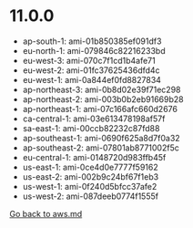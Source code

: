 
 # 11.0.0
- ap-south-1: ami-01b850385ef091df3
- eu-north-1: ami-079846c82216233bd
- eu-west-3: ami-070c7f1cd1b4afe71
- eu-west-2: ami-01fc37625436dfd4c
- eu-west-1: ami-0a844ef0fd8827834
- ap-northeast-3: ami-0b8d02e39f71ec298
- ap-northeast-2: ami-003b0b2eb91669b28
- ap-northeast-1: ami-07c166afc660d2676
- ca-central-1: ami-03e613478198af57f
- sa-east-1: ami-00ccb82232c87fd88
- ap-southeast-1: ami-0690f625a8d7f0a32
- ap-southeast-2: ami-07801ab8771002f5c
- eu-central-1: ami-0148720d983ffb45f
- us-east-1: ami-0ce4d0e7777f59162
- us-east-2: ami-002b9c24bf67f1eb3
- us-west-1: ami-0f240d5bfcc37afe2
- us-west-2: ami-087deeb0774f1555f

[Go back to aws.md](../../aws.md) 
